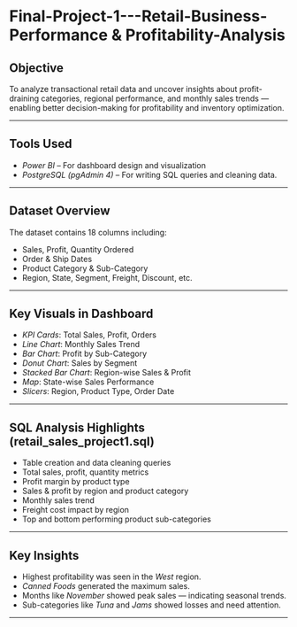 # Final-Project-1---Retail-Business-Performance & Profitability-Analysis

## Objective
To analyze transactional retail data and uncover insights about profit-draining categories, regional performance, and monthly sales trends — enabling better decision-making for profitability and inventory optimization.

---

## Tools Used
- *Power BI* – For dashboard design and visualization
- *PostgreSQL (pgAdmin 4)* – For writing SQL queries and cleaning data.

---

## Dataset Overview
The dataset contains 18 columns including:
- Sales, Profit, Quantity Ordered
- Order & Ship Dates
- Product Category & Sub-Category
- Region, State, Segment, Freight, Discount, etc.

---

## Key Visuals in Dashboard
- *KPI Cards*: Total Sales, Profit, Orders
- *Line Chart*: Monthly Sales Trend
- *Bar Chart*: Profit by Sub-Category
- *Donut Chart*: Sales by Segment
- *Stacked Bar Chart*: Region-wise Sales & Profit
- *Map*: State-wise Sales Performance
- *Slicers*: Region, Product Type, Order Date

---

## SQL Analysis Highlights (retail_sales_project1.sql)
- Table creation and data cleaning queries
- Total sales, profit, quantity metrics
- Profit margin by product type
- Sales & profit by region and product category
- Monthly sales trend
- Freight cost impact by region
- Top and bottom performing product sub-categories

---

## Key Insights
- Highest profitability was seen in the *West* region.
- *Canned Foods* generated the maximum sales.
- Months like *November* showed peak sales — indicating seasonal trends.
- Sub-categories like *Tuna* and *Jams* showed losses and need attention.

---

